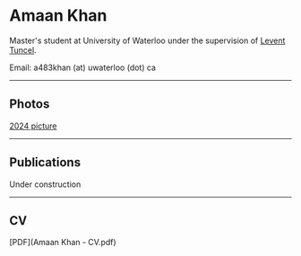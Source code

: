 # Amaan Khan

Master's student at University of Waterloo under the supervision of [Levent Tuncel](https://www.math.uwaterloo.ca/~ltuncel/).

Email: a483khan (at) uwaterloo (dot) ca

---

## Photos

[2024 picture](AmaanPic2024.jpg)
<!-- Add image links or embed a gallery here -->
<!-- [2025 Selfie](path/to/photo1.jpg) -->

---

## Publications
Under construction

<!-- | *Publication Title 1* | Journal / Conference | 202X | [Link](#) | -->

---

## CV
[PDF](Amaan Khan - CV.pdf)
